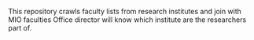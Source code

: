 This repository crawls faculty lists from research institutes and join with MIO faculties 
Office director will know which institute are the researchers part of.
